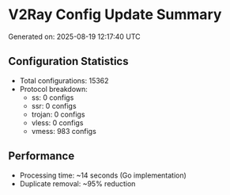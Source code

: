 # V2Ray Config Update Summary
Generated on: 2025-08-19 12:17:40 UTC

## Configuration Statistics
- Total configurations: 15362
- Protocol breakdown:
  - ss: 0 configs
  - ssr: 0 configs
  - trojan: 0 configs
  - vless: 0 configs
  - vmess: 983 configs

## Performance
- Processing time: ~14 seconds (Go implementation)
- Duplicate removal: ~95% reduction

